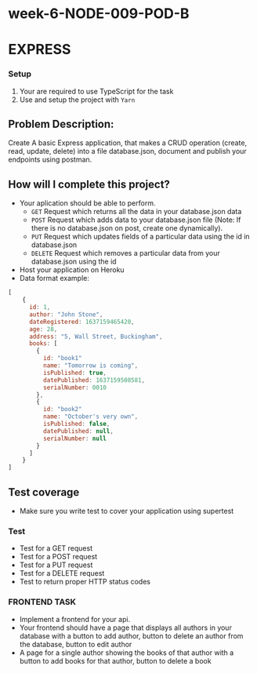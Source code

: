 # week-6-NODE-009-POD-B
# EXPRESS 

### Setup
1. Your are required to use TypeScript for the task
2. Use and setup the project with `Yarn`

## Problem Description:

Create A basic Express application, that makes a CRUD operation (create, read, update, delete) into a file database.json, document and publish your endpoints using postman.

## How will I complete this project?
- Your aplication should be able to perform.
  - `GET` Request which returns all the data in your database.json data
  - `POST` Request which adds data to your database.json file (Note: If there is no database.json on post, create one dynamically).
  - `PUT` Request which updates fields of a particular data using the id in database.json
  - `DELETE` Request which removes a particular data from your database.json using the id
- Host your application on Heroku
- Data format example:

```javascript
[
    {
      id: 1,
      author: "John Stone",
      dateRegistered: 1637159465420,
      age: 28,
      address: "5, Wall Street, Buckingham",
      books: [
        {
          id: "book1"
          name: "Tomorrow is coming",
          isPublished: true,
          datePublished: 1637159508581,
          serialNumber: 0010
        },
        {
          id: "book2"
          name: "October's very own",
          isPublished: false,
          datePublished: null,
          serialNumber: null
        }
      ]
    }
]
```
## Test coverage
- Make sure you write test to cover your application using supertest

### Test
- Test for a GET request
- Test for a POST request
- Test for a PUT request
- Test for a DELETE request
- Test to return proper HTTP status codes

### FRONTEND TASK
- Implement a frontend for your api.
- Your frontend should have a page that displays all authors in your database with a button to add author, 
button to delete an author from the database, 
button to edit author
- A page for a single author showing the books of that author with a button to add books for that author, 
button to delete a book
